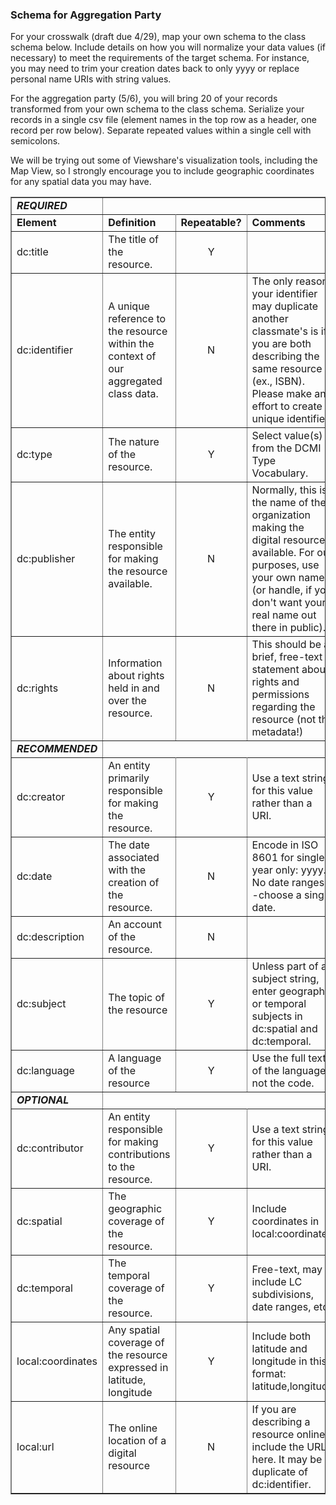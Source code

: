 ### Schema for Aggregation Party

For your crosswalk (draft due 4/29), map your own schema to the class schema below. Include details on how you will normalize your data values (if necessary) to meet the requirements of the target schema. For instance, you may need to trim your creation dates back to only yyyy or replace personal name URIs with string values.  

For the aggregation party (5/6), you will bring 20 of your records transformed from your own schema to the class schema. Serialize your records in a single csv file (element names in the top row as a header, one record per row below). Separate repeated values within a single cell with semicolons.  

We will be trying out some of Viewshare's visualization tools, including the Map View, so I strongly encourage you to include geographic coordinates for any spatial data you may have.  


<table border="1" cellpadding="3">
<tbody>
<tr>
<td><strong><em>REQUIRED</em></strong></td>
</tr>
<tr>
<td><strong>Element</strong></td>
<td><strong>Definition</strong>
<td><strong>Repeatable?</strong></td>
<td><strong>Comments</strong></td>
</tr>
<tr>
<td>dc:title</td>
<td>The title of the resource.</td>
<td align="center">Y</td>
<td></td>
</tr>
<tr>
<td>dc:identifier</td>
<td>A unique reference to the resource within the context of our aggregated class data.</td>
<td align="center">N</td>
<td>The only reason your identifier may duplicate another classmate's is if you are both describing the same resource (ex., ISBN). Please make an effort to create unique identifier</td>
</tr>
<tr>
<td>dc:type</td>
<td>The nature of the resource.</td>
<td align="center">Y</td>
<td>Select value(s) from the DCMI Type Vocabulary.</td>
</tr>
<tr>
<td>dc:publisher</td>
<td>The entity responsible for making the resource available.</td>
<td align="center">N</td>
<td>Normally, this is the name of the organization making the digital resource available. For our purposes, use your own name (or handle, if you don't want your real name out there in public).</td>
</tr>
<tr>
<td>dc:rights</td>
<td>Information about rights held in and over the resource.</td>
<td align="center">N</td>
<td>This should be a brief, free-text statement about rights and permissions regarding the resource (not the metadata!)</td>
</tr>
<tr><td><strong><em>RECOMMENDED</em></strong></td></tr>
<tr>
<td>dc:creator</td>
<td>An entity primarily responsible for making the resource.</td>
<td align="center">Y</td>
<td>Use a text string for this value rather than a URI.</td>
</tr>
<tr>
<td>dc:date</td>
<td>The date associated with the creation of the resource.</td>
<td align="center">N</td>
<td>Encode in ISO 8601 for single year only: yyyy. No date ranges--choose a single date.</td>
</tr>
<tr>
<td>dc:description</td>
<td>An account of the resource.</td>
<td align="center">N</td>
<td></td>
</tr>
<tr>
<td>dc:subject</td>
<td>The topic of the resource</td>
<td align="center">Y</td>
<td>Unless part of a subject string, enter geographic or temporal subjects in dc:spatial and dc:temporal.</td>
</tr>
<tr>
<td>dc:language</td>
<td>A language of the resource</td>
<td align="center">Y</td>
<td>Use the full text of the language, not the code.</td>
</tr>
<tr><td><strong><em>OPTIONAL</em></strong></td></tr>
<tr>
<td>dc:contributor</td>
<td>An entity responsible for making contributions to the resource.</td>
<td align="center">Y</td>
<td>Use a text string for this value rather than a URI.</td>
</tr>
<tr>
<td>dc:spatial</td>
<td>The geographic coverage of the resource.</td>
<td align="center">Y</td>
<td>Include coordinates in local:coordinates</td>
</tr>
<tr>
<td>dc:temporal</td>
<td>The temporal coverage of the resource.</td>
<td align="center">Y</td>
<td>Free-text, may include LC subdivisions, date ranges, etc.</td>
</tr>
<tr>
<td>local:coordinates</td>
<td>Any spatial coverage of the resource expressed in latitude, longitude</td>
<td align="center">Y</td>
<td>Include both latitude and longitude in this format: latitude,longitude</td>
</tr>
<tr>
<td>local:url</td>
<td>The online location of a digital resource</td>
<td align="center">N</td>
<td>If you are describing a resource online, include the URL here. It may be a duplicate of dc:identifier.</td>
</tr>
</table>